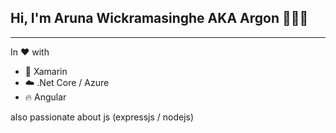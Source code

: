 ## Hi, I'm Aruna Wickramasinghe AKA Argon 👨🏻‍💻
---
In ❤️  with 

- 📱 Xamarin
- ☁️ .Net Core / Azure 
- 🔥 Angular

also passionate about js (expressjs / nodejs)





